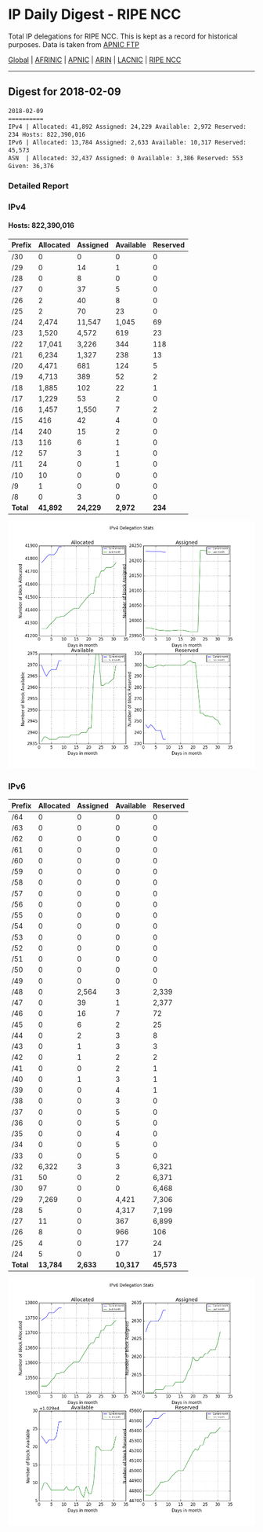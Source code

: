 # IP Daily Digest - RIPE NCC

Total IP delegations for RIPE NCC. This is kept as a record for historical purposes. Data is taken from [APNIC FTP](https://ftp.apnic.net/)

[Global](https://github.com/csmets/IP-Daily-Digest) | [AFRINIC](https://github.com/csmets/IP-Daily-Digest/tree/master/archives/AFRINIC) | [APNIC](https://github.com/csmets/IP-Daily-Digest/tree/master/archives/APNIC) | [ARIN](https://github.com/csmets/IP-Daily-Digest/tree/master/archives/ARIN) | [LACNIC](https://github.com/csmets/IP-Daily-Digest/tree/master/archives/LACNIC) | [RIPE NCC](https://github.com/csmets/IP-Daily-Digest/tree/master/archives/RIPE_NCC)

---

## Digest for 2018-02-09
```
2018-02-09
==========
IPv4 | Allocated: 41,892 Assigned: 24,229 Available: 2,972 Reserved: 234 Hosts: 822,390,016
IPv6 | Allocated: 13,784 Assigned: 2,633 Available: 10,317 Reserved: 45,573
ASN  | Allocated: 32,437 Assigned: 0 Available: 3,386 Reserved: 553 Given: 36,376
```

### Detailed Report

### IPv4

#### Hosts: **822,390,016**

| Prefix | Allocated | Assigned | Available | Reserved |
| ----- | ----- | ----- | ----- | ----- |
| /30 | 0 | 0 | 0 | 0 |
| /29 | 0 | 14 | 1 | 0 |
| /28 | 0 | 8 | 0 | 0 |
| /27 | 0 | 37 | 5 | 0 |
| /26 | 2 | 40 | 8 | 0 |
| /25 | 2 | 70 | 23 | 0 |
| /24 | 2,474 | 11,547 | 1,045 | 69 |
| /23 | 1,520 | 4,572 | 619 | 23 |
| /22 | 17,041 | 3,226 | 344 | 118 |
| /21 | 6,234 | 1,327 | 238 | 13 |
| /20 | 4,471 | 681 | 124 | 5 |
| /19 | 4,713 | 389 | 52 | 2 |
| /18 | 1,885 | 102 | 22 | 1 |
| /17 | 1,229 | 53 | 2 | 0 |
| /16 | 1,457 | 1,550 | 7 | 2 |
| /15 | 416 | 42 | 4 | 0 |
| /14 | 240 | 15 | 2 | 0 |
| /13 | 116 | 6 | 1 | 0 |
| /12 | 57 | 3 | 1 | 0 |
| /11 | 24 | 0 | 1 | 0 |
| /10 | 10 | 0 | 0 | 0 |
| /9 | 1 | 0 | 0 | 0 |
| /8 | 0 | 3 | 0 | 0 |
| **Total** | **41,892** | **24,229** | **2,972** | **234** |

![ipv4-stats](ipv4-figure.png)

### IPv6

| Prefix | Allocated | Assigned | Available | Reserved |
| ----- | ----- | ----- | ----- | ----- |
| /64 | 0 | 0 | 0 | 0 |
| /63 | 0 | 0 | 0 | 0 |
| /62 | 0 | 0 | 0 | 0 |
| /61 | 0 | 0 | 0 | 0 |
| /60 | 0 | 0 | 0 | 0 |
| /59 | 0 | 0 | 0 | 0 |
| /58 | 0 | 0 | 0 | 0 |
| /57 | 0 | 0 | 0 | 0 |
| /56 | 0 | 0 | 0 | 0 |
| /55 | 0 | 0 | 0 | 0 |
| /54 | 0 | 0 | 0 | 0 |
| /53 | 0 | 0 | 0 | 0 |
| /52 | 0 | 0 | 0 | 0 |
| /51 | 0 | 0 | 0 | 0 |
| /50 | 0 | 0 | 0 | 0 |
| /49 | 0 | 0 | 0 | 0 |
| /48 | 0 | 2,564 | 3 | 2,339 |
| /47 | 0 | 39 | 1 | 2,377 |
| /46 | 0 | 16 | 7 | 72 |
| /45 | 0 | 6 | 2 | 25 |
| /44 | 0 | 2 | 3 | 8 |
| /43 | 0 | 1 | 3 | 3 |
| /42 | 0 | 1 | 2 | 2 |
| /41 | 0 | 0 | 2 | 1 |
| /40 | 0 | 1 | 3 | 1 |
| /39 | 0 | 0 | 4 | 1 |
| /38 | 0 | 0 | 3 | 0 |
| /37 | 0 | 0 | 5 | 0 |
| /36 | 0 | 0 | 5 | 0 |
| /35 | 0 | 0 | 4 | 0 |
| /34 | 0 | 0 | 5 | 0 |
| /33 | 0 | 0 | 5 | 0 |
| /32 | 6,322 | 3 | 3 | 6,321 |
| /31 | 50 | 0 | 2 | 6,371 |
| /30 | 97 | 0 | 0 | 6,468 |
| /29 | 7,269 | 0 | 4,421 | 7,306 |
| /28 | 5 | 0 | 4,317 | 7,199 |
| /27 | 11 | 0 | 367 | 6,899 |
| /26 | 8 | 0 | 966 | 106 |
| /25 | 4 | 0 | 177 | 24 |
| /24 | 5 | 0 | 0 | 17 |
| **Total** | **13,784** | **2,633** | **10,317** | **45,573** |

![ipv6-stats](ipv6-figure.png)